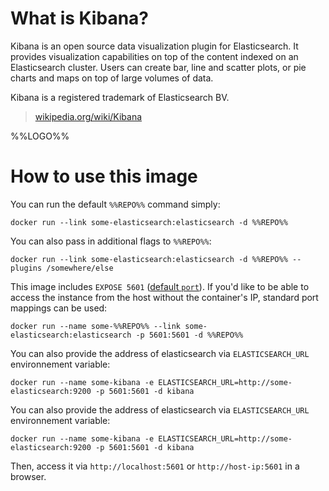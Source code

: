 # What is Kibana?

Kibana is an open source data visualization plugin for Elasticsearch. It provides visualization capabilities on top of the content indexed on an Elasticsearch cluster. Users can create bar, line and scatter plots, or pie charts and maps on top of large volumes of data.

Kibana is a registered trademark of Elasticsearch BV.

> [wikipedia.org/wiki/Kibana](https://en.wikipedia.org/wiki/Kibana)

%%LOGO%%

# How to use this image

You can run the default `%%REPO%%` command simply:

	docker run --link some-elasticsearch:elasticsearch -d %%REPO%%

You can also pass in additional flags to `%%REPO%%`:

	docker run --link some-elasticsearch:elasticsearch -d %%REPO%% --plugins /somewhere/else

This image includes `EXPOSE 5601` ([default `port`](https://www.elastic.co/guide/en/kibana/current/_setting_kibana_server_properties.html)). If you'd like to be able to access the instance from the host without the container's IP, standard port mappings can be used:

	docker run --name some-%%REPO%% --link some-elasticsearch:elasticsearch -p 5601:5601 -d %%REPO%%
You can also provide the address of elasticsearch via `ELASTICSEARCH_URL` environnement variable:

	docker run --name some-kibana -e ELASTICSEARCH_URL=http://some-elasticsearch:9200 -p 5601:5601 -d kibana



You can also provide the address of elasticsearch via `ELASTICSEARCH_URL` environnement variable:

	docker run --name some-kibana -e ELASTICSEARCH_URL=http://some-elasticsearch:9200 -p 5601:5601 -d kibana

Then, access it via `http://localhost:5601` or `http://host-ip:5601` in a browser.
